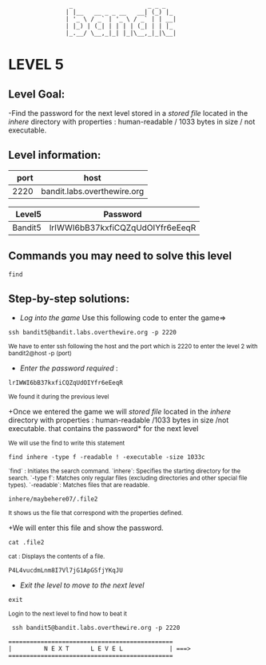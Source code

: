                      _                     _ _ _
                    | |__   __ _ _ __   __| (_) |_
                    | '_ \ / _` | '_ \ / _` | | __|
                    | |_) | (_| | | | | (_| | | |_
                    |_.__/ \__,_|_| |_|\__,_|_|\__|  



# LEVEL 5

## Level Goal:

-Find the password for the next level stored in a *stored file* located in the *inhere* directory with properties : 
                        human-readable /
                        1033 bytes in size /
                        not executable.

## Level information:

| port |             host               |
|-----:|--------------------------------|
| 2220 |  bandit.labs.overthewire.org   |

| Level5 |  Password                             |
|-------:|---------------------------------------|
| Bandit5| lrIWWI6bB37kxfiCQZqUdOIYfr6eEeqR     |

## Commands you may need to solve this level

```
find
```

## Step-by-step solutions:

+ *Log into the game* 
 Use this following code to enter the game=>
```
ssh bandit5@bandit.labs.overthewire.org -p 2220
```
<sub>We have to enter ssh following the host and the port which is 2220 to enter the level 2 with bandit2@host -p (port)</sub>

+ *Enter the password required* : 
```
lrIWWI6bB37kxfiCQZqUdOIYfr6eEeqR
```

<sub>We found it during the previous level</sub>

+Once we entered the game we will *stored file* located in the *inhere* directory with properties : human-readable /1033 bytes in size /not executable. that contains the password* for the next level 


<sub>
We will use the find to write this statement 
</sub>

```
find inhere -type f -readable ! -executable -size 1033c

```

<sub>
`find` : Initiates the search command.
 `inhere`: Specifies the starting directory for the search.
`-type f`: Matches only regular files (excluding directories and other special file types).
`-readable`: Matches files that are readable.
</sub>

```
inhere/maybehere07/.file2

```
<sub>
It shows us the file that correspond with the properties defined.
</sub>

+We will enter this file and show the password.

```
cat .file2

```
<sub>
cat : Displays the contents of a file.
</sub>

``` 
P4L4vucdmLnm8I7Vl7jG1ApGSfjYKqJU

```

+ *Exit the level to move to the next level*
```
exit

```
<sub>Login to the next level to find how to beat it</sub>

```
 ssh bandit5@bandit.labs.overthewire.org -p 2220

```
```
==============================================
|         N E X T      L E V E L             | ===>
==============================================    
```
